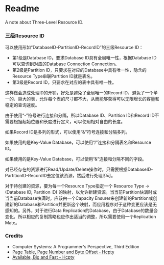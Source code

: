 # Readme
A note about Three-Level Resource ID.

### 三级Resource ID

可以使用形如“DatabaseID-PartitionID-RecordID”的三级Resource ID：
- 第1级是Database ID，要求Database ID具有全局唯一性，根据Database ID可以查询到对应的Database Connection Connection。
- 第2级是Partition ID，只要求在对应的Database中具有唯一性，隐含的Resource Type串联Partition ID就是表名。
- 第3级是Record ID，只要求在对应的表中具有唯一性。

这样做会造成处理ID的开销，好处是避免了全局唯一的Record ID，避免了一个单一的、巨大的表，允许每个表的尺寸都不大，从而能够获得可以无限增长的容量和稳定的查询速度。

由于使用“-”符号进行连接和分隔，所以Database ID、Partition ID和Record ID不需要根据起始位置和长度进行定义，可以使用相对自由的长度。

如果Record ID是多列的形式，可以使用“&”符号连接和分隔多列。

如果使用的是Key-Value Database，可以使用“/”连接和分隔表名和Resource ID。

如果使用的是Key-Value Database，可以使用“&”连接和分隔不同的字段。

对已经存在的资源进行Read/Update/Delete操作时，只需要根据DatabaseID-PartitionID-RecordID去定位该资源，然后进行处理即可。

对于待创建的资源，要为每一个Resource Type指定一个 Resource Type -> (Database ID, Partition ID) 的映射，以允许新建资源。当当前Partition快满时或当当前Database快满时，应该由一个Capacity Ensurer来创建新的Partition或创建新的Database和Partition并更新这个映射，而应用程序对于这种变更应该是无感知的。另外，对于进行Data Replication的Database，由于Database的数量会变化，所以相应的复制策略也应作出适当的调整，所以需要使用一个Replication Mate。

### Credits
- Computer Systems: A Programmer's Perspective, Third Edition
- [Page Table, Page Number and Byte Offset - Hcpty](https://github.com/hcpty/page-table-page-number-and-byte-offset)
- [Available, Big and Fast - Hcpty](https://github.com/hcpty/available-big-and-fast)
